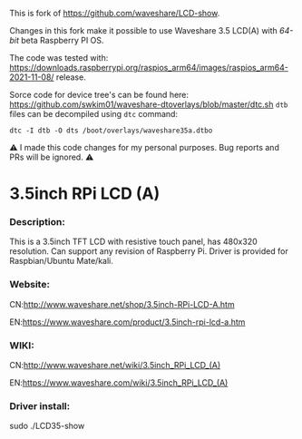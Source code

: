 
This is fork of https://github.com/waveshare/LCD-show.

Changes in this fork make it possible to use Waveshare 3.5 LCD(A)
with _64-bit_ beta Raspberry PI OS.

The code was tested with: https://downloads.raspberrypi.org/raspios_arm64/images/raspios_arm64-2021-11-08/ release.

Sorce code for device tree's can be found here: https://github.com/swkim01/waveshare-dtoverlays/blob/master/dtc.sh
`dtb` files can be decompiled using `dtc` command:
```
dtc -I dtb -O dts /boot/overlays/waveshare35a.dtbo
```

:warning: I made this code changes for my personal purposes. Bug reports and PRs will be ignored. :warning:

# 3.5inch RPi LCD (A)

### Description:

This is a 3.5inch TFT LCD with resistive touch panel, has 480x320 resolution. Can support any revision of Raspberry Pi. Driver is provided for Raspbian/Ubuntu Mate/kali. 

### Website:

CN:http://www.waveshare.net/shop/3.5inch-RPi-LCD-A.htm

EN:https://www.waveshare.com/product/3.5inch-rpi-lcd-a.htm

### WIKI:

CN:http://www.waveshare.net/wiki/3.5inch_RPi_LCD_(A)

EN:https://www.waveshare.com/wiki/3.5inch_RPi_LCD_(A)

### Driver install:

sudo ./LCD35-show
